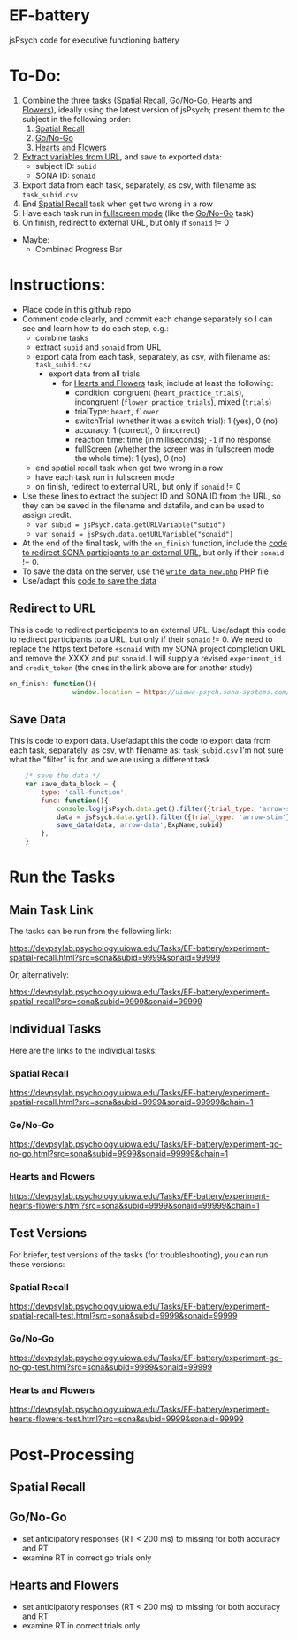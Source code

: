 # EF-battery
jsPsych code for executive functioning battery

# To-Do:

1. Combine the three tasks ([Spatial Recall](https://github.com/isaactpetersen/spatial-recall), [Go/No-Go](https://github.com/isaactpetersen/go-nogo), [Hearts and Flowers](https://github.com/isaactpetersen/jspsych-hearts-flowers)), ideally using the latest version of jsPsych; present them to the subject in the following order:
    1. [Spatial Recall](https://github.com/isaactpetersen/spatial-recall)
    1. [Go/No-Go](https://github.com/isaactpetersen/go-nogo)
    1. [Hearts and Flowers](https://github.com/isaactpetersen/jspsych-hearts-flowers)
1. [Extract variables from URL](https://www.jspsych.org/7.3/reference/jspsych-data/#jspsychdataurlvariables), and save to exported data: 
    - subject ID: `subid`
    - SONA ID: `sonaid`
1. Export data from each task, separately, as csv, with filename as: `task_subid.csv`
1. End [Spatial Recall](https://github.com/isaactpetersen/spatial-recall) task when get two wrong in a row
1. Have each task run in [fullscreen mode](https://www.jspsych.org/7.0/plugins/fullscreen/) (like the [Go/No-Go](https://github.com/isaactpetersen/go-nogo) task)
1. On finish, redirect to external URL, but only if `sonaid` != 0
- Maybe:
    - Combined Progress Bar

# Instructions:

- Place code in this github repo
- Comment code clearly, and commit each change separately so I can see and learn how to do each step, e.g.:
    - combine tasks
    - extract `subid` and `sonaid` from URL
    - export data from each task, separately, as csv, with filename as: `task_subid.csv`
        - export data from all trials:
            - for [Hearts and Flowers](https://github.com/isaactpetersen/jspsych-hearts-flowers) task, include at least the following:
                - condition: congruent (`heart_practice_trials`), incongruent (`flower_practice_trials`), mixed (`trials`)
                - trialType: `heart`, `flower`
                - switchTrial (whether it was a switch trial): 1 (yes), 0 (no)
                - accuracy: 1 (correct), 0 (incorrect)
                - reaction time: time (in milliseconds); `-1` if no response
                - fullScreen (whether the screen was in fullscreen mode the whole time): 1 (yes), 0 (no)
    - end spatial recall task when get two wrong in a row
    - have each task run in fullscreen mode
    - on finish, redirect to external URL, but only if `sonaid` != 0
- Use these lines to extract the subject ID and SONA ID from the URL, so they can be saved in the filename and datafile, and can be used to assign credit.
    - `var subid = jsPsych.data.getURLVariable("subid")`
    - `var sonaid = jsPsych.data.getURLVariable("sonaid")`
- At the end of the final task, with the `on_finish` function, include the [code to redirect SONA participants to an external URL](#redirect-to-url), but only if their `sonaid` != 0.
- To save the data on the server, use the [`write_data_new.php`](https://github.com/isaactpetersen/EF-battery/blob/main/write_data_new.php) PHP file
- Use/adapt this [code to save the data](#save-data)

## Redirect to URL

This is code to redirect participants to an external URL.
Use/adapt this code to redirect participants to a URL, but only if their `sonaid` != 0.
We need to replace the https text before `+sonaid` with my SONA project completion URL and remove the XXXX and put `sonaid`.
I will supply a revised `experiment_id` and `credit_token` (the ones in the link above are for another study)

```js
on_finish: function(){
                window.location = https://uiowa-psych.sona-systems.com/webstudy_credit.aspx?experiment_id=579&credit_token=0a0055b5997d4eaea38f2ad1aeaa0c60&survey_code=+sonaid }
```

## Save Data

This is code to export data.
Use/adapt this the code to export data from each task, separately, as csv, with filename as: `task_subid.csv`
I'm not sure what the "filter" is for, and we are using a different task.

```js
    /* save the data */
    var save_data_block = {
        type: 'call-function',
        func: function(){
            console.log(jsPsych.data.get().filter({trial_type: 'arrow-stim'}).csv())//this should work
            data = jsPsych.data.get().filter({trial_type: 'arrow-stim'}).json()
            save_data(data,'arrow-data',ExpName,subid)
        },
    }
```

# Run the Tasks

## Main Task Link

The tasks can be run from the following link:

https://devpsylab.psychology.uiowa.edu/Tasks/EF-battery/experiment-spatial-recall.html?src=sona&subid=9999&sonaid=99999

Or, alternatively:

https://devpsylab.psychology.uiowa.edu/Tasks/EF-battery/experiment-spatial-recall?src=sona&subid=9999&sonaid=99999

## Individual Tasks

Here are the links to the individual tasks:

### Spatial Recall

https://devpsylab.psychology.uiowa.edu/Tasks/EF-battery/experiment-spatial-recall.html?src=sona&subid=9999&sonaid=99999&chain=1

### Go/No-Go

https://devpsylab.psychology.uiowa.edu/Tasks/EF-battery/experiment-go-no-go.html?src=sona&subid=9999&sonaid=99999&chain=1

### Hearts and Flowers

https://devpsylab.psychology.uiowa.edu/Tasks/EF-battery/experiment-hearts-flowers.html?src=sona&subid=9999&sonaid=99999&chain=1

## Test Versions

For briefer, test versions of the tasks (for troubleshooting), you can run these versions:

### Spatial Recall

https://devpsylab.psychology.uiowa.edu/Tasks/EF-battery/experiment-spatial-recall-test.html?src=sona&subid=9999&sonaid=99999

### Go/No-Go

https://devpsylab.psychology.uiowa.edu/Tasks/EF-battery/experiment-go-no-go-test.html?src=sona&subid=9999&sonaid=99999

### Hearts and Flowers

https://devpsylab.psychology.uiowa.edu/Tasks/EF-battery/experiment-hearts-flowers-test.html?src=sona&subid=9999&sonaid=99999

# Post-Processing

## Spatial Recall

## Go/No-Go

- set anticipatory responses (RT < 200 ms) to missing for both accuracy and RT
- examine RT in correct go trials only

## Hearts and Flowers

- set anticipatory responses (RT < 200 ms) to missing for both accuracy and RT
- examine RT in correct trials only
